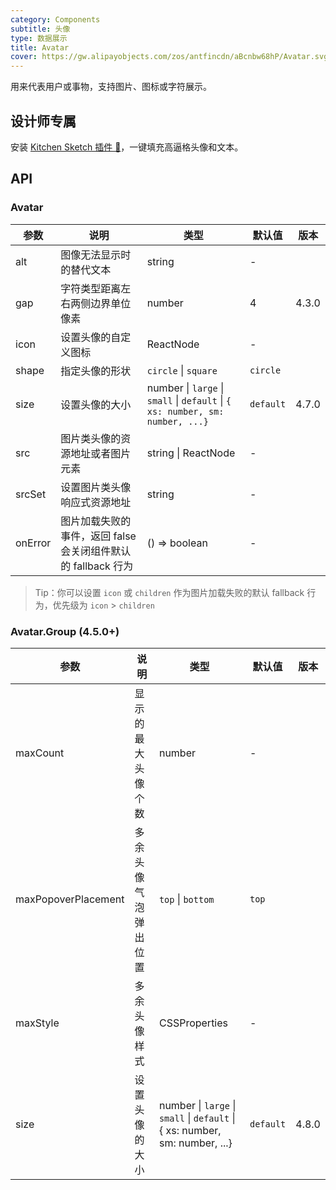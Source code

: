 ```yaml
---
category: Components
subtitle: 头像
type: 数据展示
title: Avatar
cover: https://gw.alipayobjects.com/zos/antfincdn/aBcnbw68hP/Avatar.svg
---
```


用来代表用户或事物，支持图片、图标或字符展示。

## 设计师专属

安装 [Kitchen Sketch 插件 💎](https://kitchen.alipay.com)，一键填充高逼格头像和文本。

## API

### Avatar

| 参数 | 说明 | 类型 | 默认值 | 版本 |
| --- | --- | --- | --- | --- |
| alt | 图像无法显示时的替代文本 | string | - |  |
| gap | 字符类型距离左右两侧边界单位像素 | number | 4 | 4.3.0 |
| icon | 设置头像的自定义图标 | ReactNode | - |  |
| shape | 指定头像的形状 | `circle` \| `square` | `circle` |  |
| size | 设置头像的大小 | number \| `large` \| `small` \| `default` \| `{ xs: number, sm: number, ...}` | `default` | 4.7.0 |
| src | 图片类头像的资源地址或者图片元素 | string \| ReactNode | - |  |
| srcSet | 设置图片类头像响应式资源地址 | string | - |  |
| onError | 图片加载失败的事件，返回 false 会关闭组件默认的 fallback 行为 | () => boolean | - |  |

> Tip：你可以设置 `icon` 或 `children` 作为图片加载失败的默认 fallback 行为，优先级为 `icon` > `children`

### Avatar.Group (4.5.0+)

| 参数 | 说明 | 类型 | 默认值 | 版本 |
| --- | --- | --- | --- | --- |
| maxCount | 显示的最大头像个数 | number | - |  |
| maxPopoverPlacement | 多余头像气泡弹出位置 | `top` \| `bottom` | `top` |  |
| maxStyle | 多余头像样式 | CSSProperties | - |  |
| size | 设置头像的大小 | number \| `large` \| `small` \| `default` \| { xs: number, sm: number, ...} | `default` | 4.8.0 |
